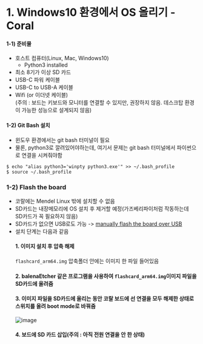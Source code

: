 # 1. Windows10 환경에서 OS 올리기 - Coral  

#### 1-1) 준비물  
- 호스트 컴퓨터(Linux, Mac, Windows10)  
  - Python3 installed  
- 최소 8기가 이상 SD 카드  
- USB-C 파워 케이블  
- USB-C to USB-A 케이블  
- Wifi (or 이더넷 케이블)  
(주의 : 보드는 키보드와 모니터를 연결할 수 있지만, 권장하지 않음. 데스크탑 환경이 가능한 성능으로 설계되지 않음)  

#### 1-2) Git Bash 설치  
- 윈도우 환경에서는 git bash 터미널이 필요  
- 물론, python3로 깔려있어야하는데, 여기서 문제는 git bash 터미널에서 파이썬으로 연결을 시켜줘야함  

```$ echo "alias python3='winpty python3.exe'" >> ~/.bash_profile```  
```$ source ~/.bash_profile```  

### 1-2) Flash the board  
- 코랄에는 Mendel Linux 밖에 설치할 수 없음  
- SD카드는 내장메모리에 OS 설치 후 제거할 예정(가즈베리파이처럼 작동하는데 SD카드가 꼭 필요하지 않음)  
- SD카드가 없으면 USB로도 가능 -> [manually flash the board over USB](https://coral.ai/docs/dev-board/reflash/#flash-a-new-board)  
- 설치 단계는 다음과 같음
  #### 1. 이미지 설치 후 압축 해제  
     ```flashcard_arm64.img``` 압축폴더 안에는 이미지 한 파일 들어있음  
  #### 2. balenaEtcher 같은 프로그램을 사용하여 ```flashcard_arm64.img```이미지 파일을 SD카드에 올려줌  
  #### 3. 이미지 파일을 SD카드에 올리는 동안 코랄 보드에 선 연결을 모두 해제한 상태로 스위치를 올려 boot mode로 바꿔줌  
  ![image](https://user-images.githubusercontent.com/35215836/135013583-89492e0c-2c30-4599-af67-e4c6f94e8cbc.png)  
  #### 4. 보드에 SD 카드 삽입(주의 : 아직 전원 연결을 안 한 상태)  
